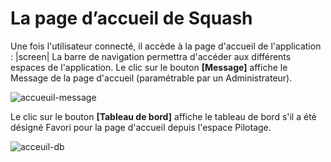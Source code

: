 # La page d’accueil de Squash

Une fois l'utilisateur connecté, il accède à la page d'accueil de l'application :
|screen|
La barre de navigation permettra d'accéder aux différents espaces de l'application.
Le clic sur le bouton **[Message]** affiche le Message de la page d'accueil (paramétrable par un Administrateur).

![accueuil-message](resources/accueil-message-fr)

Le clic sur le bouton **[Tableau de bord]** affiche le tableau de bord s'il a été désigné Favori pour la page d'accueil depuis l'espace Pilotage.

![acceuil-db](resources/accueil-db-fr)

<!--stackedit_data:
eyJoaXN0b3J5IjpbMTkxMDAyOTkxOCwtNjYxNzA5MTAzXX0=
-->